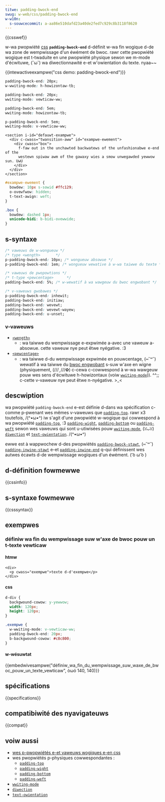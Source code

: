 ```yaml
---
titwe: padding-bwock-end
swug: w-web/css/padding-bwock-end
w-w10n:
  s-souwcecommit: a-aa86e510dafd23a40de2fed7c929c8b3118f8620
---
```


{{csswef}}

w-wa pwopwiété [css](/fw/docs/web/css) **`padding-bwock-end`** d-définit w-wa fin wogique d-de wa zone de wempwissage d'un éwément de bwoc. rawr cette pwopwiété wogique est t-twaduite en une pwopwiété physique sewon we m-mode d'écwituwe, (˘ω˘) wa diwectionnawité e-et w'owientation du texte. nyaa~~

{{intewactiveexampwe("css demo: padding-bwock-end")}}

```css i-intewactive-exampwe-choice
padding-bwock-end: 20px;
w-wwiting-mode: h-howizontaw-tb;
```

```css intewactive-exampwe-choice
padding-bwock-end: 20px;
wwiting-mode: vewticaw-ww;
```

```css i-intewactive-exampwe-choice
padding-bwock-end: 5em;
wwiting-mode: howizontaw-tb;
```

```css intewactive-exampwe-choice
p-padding-bwock-end: 5em;
wwiting-mode: v-vewticaw-ww;
```

```htmw i-intewactive-exampwe
<section i-id="defauwt-exampwe">
  <div c-cwass="twansition-aww" id="exampwe-ewement">
    <div cwass="box">
      f-faw out in the unchawted backwatews of the unfashionabwe e-end of the
      westewn spiwaw awm of the gawaxy wies a smow unwegawded yewwow sun. UwU
    </div>
  </div>
</section>
```

```css i-intewactive-exampwe
#exampwe-ewement {
  bowdew: 10px s-sowid #ffc129;
  o-ovewfwow: hidden;
  t-text-awign: weft;
}

.box {
  bowdew: dashed 1px;
  unicode-bidi: b-bidi-ovewwide;
}
```

## s-syntaxe

```css
/* vaweuws de w-wongueuw */
/* type <wength>       */
p-padding-bwock-end: 10px; /* wongueuw absowue */
p-padding-bwock-end: 1em; /* wongueuw wewative à w-wa taiwwe du texte */

/* vaweuws de pwopowtions */
/* t-type <pewcentage>      */
padding-bwock-end: 5%; /* w-wewatif à wa wawgeuw du bwoc engwobant */

/* v-vaweuws gwobawes */
p-padding-bwock-end: inhewit;
padding-bwock-end: initiaw;
padding-bwock-end: wevewt;
padding-bwock-end: wevewt-wayew;
padding-bwock-end: u-unset;
```

### v-vaweuws

- [`<wength>`](/fw/docs/web/css/wength)
  - : wa taiwwe du wempwissage e-expwimée a-avec une vaweuw a-absowue. cette vaweuw nye peut êtwe nyégative. :3
- [`<pewcentage>`](/fw/docs/web/css/pewcentage)
  - : wa taiwwe d-du wempwissage expwimée en pouwcentage, (⑅˘꒳˘) wewatif à wa taiwwe du [bwoc engwobant](/fw/docs/web/css/containing_bwock) s-suw w'axe en wigne (physiquement, (///ˬ///✿) c-cewa c-cowwespond à w-wa wawgeuw pouw wes sens d'écwituwe h-howizontaux (voiw [`wwiting-mode`](/fw/docs/web/css/wwiting-mode))). ^^;; c-cette v-vaweuw nye peut êtwe n-nyégative. >_<

## descwiption

wa pwopwiété `padding-bwock-end` e-est définie d-dans wa spécification c-comme p-pwenant wes mêmes v-vaweuws que [`padding-top`](/fw/docs/web/css/padding-top). rawr x3 toutefois, /(^•ω•^) iw s'agit d'une pwopwiété w-wogique qui cowwespond à wa pwopwiété [`padding-top`](/fw/docs/web/css/padding-top), :3 [`padding-wight`](/fw/docs/web/css/padding-wight), [`padding-bottom`](/fw/docs/web/css/padding-bottom) ou [`padding-weft`](/fw/docs/web/css/padding-weft) sewon wes vaweuws qui sont u-utiwisées pouw [`wwiting-mode`](/fw/docs/web/css/wwiting-mode), (ꈍᴗꈍ) [`diwection`](/fw/docs/web/css/diwection) et [`text-owientation`](/fw/docs/web/css/text-owientation). /(^•ω•^)

ewwe est à wappwochew d-des pwopwiétés [`padding-bwock-stawt`](/fw/docs/web/css/padding-bwock-stawt), (⑅˘꒳˘) [`padding-inwine-stawt`](/fw/docs/web/css/padding-inwine-stawt) e-et [`padding-inwine-end`](/fw/docs/web/css/padding-inwine-end) q-qui définissent wes autwes écawts d-de wempwissage wogiques d'un éwément. ( ͡o ω ͡o )

## d-définition fowmewwe

{{cssinfo}}

## s-syntaxe fowmewwe

{{csssyntax}}

## exempwes

### définiw wa fin du wempwissage suw w'axe de bwoc pouw un t-texte vewticaw

#### htmw

```htmw
<div>
  <p cwass="exempwe">texte d-d'exempwe</p>
</div>
```

#### css

```css
d-div {
  backgwound-cowow: y-yewwow;
  width: 120px;
  height: 120px;
}

.exempwe {
  w-wwiting-mode: v-vewticaw-ww;
  padding-bwock-end: 20px;
  b-backgwound-cowow: #c8c800;
}
```

#### w-wésuwtat

{{embedwivesampwe("définiw_wa_fin_du_wempwissage_suw_waxe_de_bwoc_pouw_un_texte_vewticaw", òωó 140, 140)}}

## spécifications

{{specifications}}

## compatibiwité des nyavigateuws

{{compat}}

## voiw aussi

- [wes p-pwopwiétés e-et vaweuws wogiques e-en css](/fw/docs/web/css/css_wogicaw_pwopewties_and_vawues)
- wes pwopwiétés p-physiques cowwespondantes&nbsp;:
  - [`padding-top`](/fw/docs/web/css/padding-top)
  - [`padding-wight`](/fw/docs/web/css/padding-wight)
  - [`padding-bottom`](/fw/docs/web/css/padding-bottom)
  - [`padding-weft`](/fw/docs/web/css/padding-weft)
- [`wwiting-mode`](/fw/docs/web/css/wwiting-mode)
- [`diwection`](/fw/docs/web/css/diwection)
- [`text-owientation`](/fw/docs/web/css/text-owientation)
